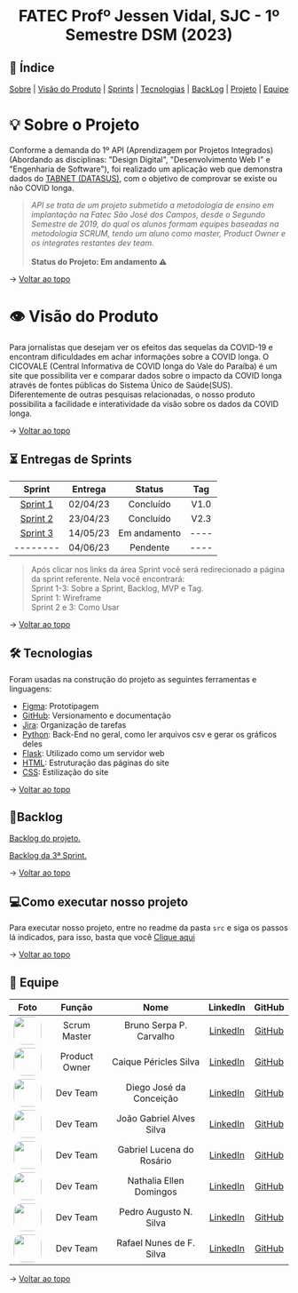 <br id="topo">
<h1 style="text-align: center"> FATEC Profº Jessen Vidal, SJC - 1º Semestre DSM (2023)</h1>

## :mag_right: Índice
<p style="text-align: center">
    <a href="#sobre">Sobre</a> |
    <a href="#visão_do_produto">Visão do Produto</a> |
    <a href="#sprints">Sprints</a> |
    <a href="#tecnologias">Tecnologias</a> |
    <a href="#backLog">BackLog</a> | 
    <a href="#projeto">Projeto</a> | 
    <a href="#equipe">Equipe</a>
</p>

<span id="sobre">

# :bulb: Sobre o Projeto
    
Conforme a demanda do 1º API (Aprendizagem por Projetos Integrados) (Abordando as disciplinas: "Design Digital", "Desenvolvimento Web I" e "Engenharia de Software"), foi realizado um aplicação web que demonstra dados do <a href="https://datasus.saude.gov.br/informacoes-de-saude-tabnet/r"> TABNET (DATASUS)</a>, com o objetivo de comprovar se existe ou não COVID longa.
> _API se trata de um projeto  submetido a metodologia de ensino em implantação na Fatec São José dos Campos, desde o Segundo Semestre de 2019, do qual os alunos formam equipes baseadas na metodologia SCRUM, tendo um aluno como master, Product Owner e os integrates restantes dev team._ <br><br>
> **Status do Projeto: Em andamento :warning:** 

→ [Voltar ao topo](#topo)

<span id="visão_do_produto">

# :eye: Visão do Produto

Para jornalistas que desejam ver os efeitos das sequelas da COVID-19 e encontram dificuldades em achar informações sobre a COVID longa. O CICOVALE (Central Informativa de COVID longa do Vale do Paraíba) é um site que possibilita ver e comparar dados sobre o impacto da COVID longa através de fontes públicas do Sistema Único de Saúde(SUS). Diferentemente de outras pesquisas relacionadas, o nosso produto possibilita a facilidade e interatividade da visão sobre os dados da COVID longa.

→ [Voltar ao topo](#topo)

<span id="sprints">

## :hourglass_flowing_sand:	Entregas de Sprints

|                          Sprint                          |  Entrega |    Status    | Tag  |
| :------------------------------------------------------: | :------: | :----------: | :--: |
| [Sprint 1](./doc/sprint/Sprints%20Anteriores/Sprint1.md) | 02/04/23 | Concluído    | V1.0 |
| [Sprint 2](./doc/sprint/Sprints%20Anteriores/Sprint2.md) | 23/04/23 | Concluído    | V2.3 |
| [Sprint 3](./doc/sprint/README_sprint.md)                | 14/05/23 | Em andamento | ---- |
| --------                                                 | 04/06/23 | Pendente     | ---- |

>Após clicar nos links da área Sprint você será redirecionado a página da sprint referente. Nela você encontrará: <br/>
>Sprint 1-3: Sobre a Sprint, Backlog, MVP e Tag. <br/>
>Sprint 1:  Wireframe <br/>
>Sprint 2 e 3: Como Usar

→ [Voltar ao topo](#topo)

<span id="tecnologias">

## 🛠️ Tecnologias

Foram usadas na construção do projeto as seguintes ferramentas e linguagens:

- [Figma](http://www.figma.com): Prototipagem
- [GitHub](https://github.com/): Versionamento e documentação
- [Jira](https://www.atlassian.com/software/jira): Organização de tarefas
- [Python](https://www.python.org): Back-End no geral, como ler arquivos csv e gerar os gráficos deles
- [Flask](https://flask.palletsprojects.com): Utilizado como um servidor web
- [HTML](https://html.spec.whatwg.org): Estruturação das páginas do site
- [CSS](https://www.w3.org/Style/CSS/#specs): Estilização do site

→ [Voltar ao topo](#topo)

<span id="backLog">

## :scroll:Backlog
[Backlog do projeto.](./doc/sprint/BacklogCompleto.md) 

[Backlog da 3ª Sprint.](./doc/sprint/Backlog_sprint.md)


→ [Voltar ao topo](#topo)

<span id="projeto">

## :computer:Como executar nosso projeto

Para executar nosso projeto, entre no readme da pasta `src` e siga os passos lá indicados, para isso, basta que você [Clique aqui](https://github.com/equipedevo/API_1/tree/main/src)

→ [Voltar ao topo](#topo)

<span id="equipe">

## :busts_in_silhouette: Equipe

|  Foto  |     Função    |           Nome            |                            LinkedIn                            |                      GitHub                       |
| :----: | :-----------: | :-----------------------: | :------------------------------------------------------------: | :-----------------------------------------------: |
| <img src="https://avatars.githubusercontent.com/u/79608249?v=4" width="50px" style="border-radius:15px"> | Scrum Master  | Bruno Serpa P. Carvalho   | [LinkedIn](https://www.linkedin.com/in/brunoserpa/)            | [GitHub](https://github.com/BrunoSerpa)           |
| <img src="https://avatars.githubusercontent.com/u/110677265?v=4" width="50px" style="border-radius:15px"> | Product Owner | Caique Péricles Silva     | [LinkedIn](https://www.linkedin.com/in/caiquepastelsilva)      | [GitHub](https://github.com/PasteldePaodeCoxinha) |
| <img src="https://media.licdn.com/dms/image/C4D03AQGTd4W294Wf3g/profile-displayphoto-shrink_800_800/0/1661381335596?e=2147483647&v=beta&t=xcDaKz9mTYTgF-IgoNCEqbVd5C0mSHiEukTr1cr38ow" width="50px" style="border-radius:15px"> | Dev Team      | Diego José da Conceição   | [LinkedIn](https://www.linkedin.com/in/diegando)               | [GitHub](https://github.com/diegojose94)          |
| <img src="https://media.licdn.com/dms/image/D4E03AQGXwcy_4u-TOw/profile-displayphoto-shrink_800_800/0/1680608761312?e=2147483647&v=beta&t=mcMHDDqGD1cO3WMfbaQ9RXAMumrXcvDtsRIm608g_C8" width="50px" style="border-radius:15px"> | Dev Team      | João Gabriel Alves Silva  | [LinkedIn](https://www.linkedin.com/in/joaogabriel21)          | [GitHub](https://github.com/LuckySky2)            |
| <img src="https://avatars.githubusercontent.com/u/112097074?v=4" width="50px" style="border-radius:15px"> | Dev Team      | Gabriel Lucena do Rosário | [LinkedIn](https://www.linkedin.com/in/lucena-gabriel)         | [GitHub](https://github.com/tGrimR34per)          |
| <img src="https://media.licdn.com/dms/image/C4E03AQG3vHYhNcpzIA/profile-displayphoto-shrink_800_800/0/1646336622562?e=2147483647&v=beta&t=405OpQsC16famcsLgG-XXL-W2CGE0h1j8RiVXw3ghzY" width="50px" style="border-radius:15px"> | Dev Team      | Nathalia Ellen Domingos   | [LinkedIn](https://www.linkedin.com/in/nathalia-domingos15)    | [GitHub](https://github.com/nathalia-domingos)    |
| <img src="https://avatars.githubusercontent.com/u/126725401?v=4" width="50px" style="border-radius:15px"> | Dev Team      | Pedro Augusto N. Silva    | [LinkedIn](https://www.linkedin.com/in/pedroaugustonogueira)   | [GitHub](https://github.com/pedroansdev)          |
| <img src="https://avatars.githubusercontent.com/u/76886825?v=4" width="50px" style="border-radius:15px"> | Dev Team      | Rafael Nunes de F. Silva  | [LinkedIn](https://www.linkedin.com/in/rafael-silva-467b3223a) | [GitHub](https://github.com/Rafael-Nunes-Silva)   |

→ [Voltar ao topo](#topo)
